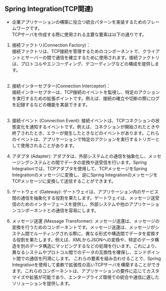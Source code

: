 ## Spring Integration(TCP関連)
* 企業アプリケーションの構築に役立つ統合パターンを実装するためのフレームワークです。<br>TCPサーバを作成する際に使用される主要な要素は以下の通りです。
1. 接続ファクトリ(Connection Factory)：<br>
   接続ファクトリは、TCP接続を管理するためのコンポーネントで、クライアントとサーバーの間で通信を確立するために使用されます。接続ファクトリは、プロトコルやエンコーディング、デコーディングなどの構成を提供します。<br>
   <br>

2. 接続インターセプター(Connection Interceptor)：<br>
   接続インターセプターは、TCP接続のイベントを監視し、特定のアクションを実行するための拡張ポイントです。例えば、接続の確立や切断の際にログを記録するなどの機能を実装できます。<br>
   <br>

3. 接続イベント (Connection Event):
接続イベントは、TCPコネクションの状態変化を通知するイベントです。例えば、コネクションが開始されたときや終了されたとき、エラーが発生したときなどのイベントがあります。これらのイベントは、アプリケーションで特定のアクションを実行するトリガーとして使用されることがあります。

4. アダプタ (Adapter):
アダプタは、外部システムとの通信を抽象化し、メッセージングシステムとの間でデータの変換や送受信を行います。Spring Integrationでは、TCPアダプタを使用して、TCPメッセージをSpring Integrationのメッセージに変換し、逆にSpring IntegrationのメッセージをTCPメッセージに変換して送信することができます。

5. ゲートウェイ (Gateway):
ゲートウェイは、アプリケーション内のサービス間の通信を抽象化する役割を果たします。ゲートウェイは、メッセージ送受信のためのインターフェースを提供し、外部システムや他のアプリケーションコンポーネントとの通信を容易にします。

6. メッセージ送還 (Message Transformer):
   メッセージ送還は、メッセージの変換を行うためのコンポーネントです。メッセージ送還は、メッセージがシステム間でルーティングされる際に、異なる形式や構造間でデータを変換する役割を果たします。例えば、XMLからJSONへの変換や、特定のデータ構造を別のデータ構造にマッピングするなどの処理を行います。これにより、異なるシステムやプロトコル間でのデータの互換性を確保し、エンドポイント間での通信を円滑にします。
   これらの要素を組み合わせることで、Spring Integrationを使用して柔軟で拡張性の高いTCPサーバを構築することができます。これらのコンポーネントは、アプリケーションの要件に応じてカスタマイズや拡張が可能であり、エンタープライズ環境での統合や通信に適したソリューションを提供します。